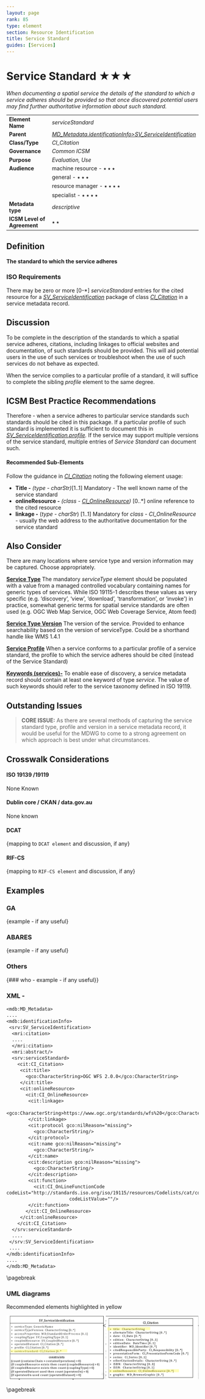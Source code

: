 ```yaml
---
layout: page
rank: 85
type: element
section: Resource Identification
title: Service Standard
guides: [Services]
---
```

# Service Standard ★★★ 

*When documenting a spatial service the details of the standard to which a service adheres should be provided so that once discovered potential users may find further authoritative information about such standard.*

| | |
| --- | --- |
| **Element Name** | *serviceStandard* |
| **Parent** | *[MD_Metadata.identificationInfo>SV_ServiceIdentification](./ServiceIdentification)* |
| **Class/Type** | *CI_Citation* |
| **Governance** | *Common ICSM* |
| **Purpose** | *Evaluation, Use* |
| **Audience** | machine resource - ⭑ ⭑ ⭑ |
| | general - ⭑ ⭑ ⭑ |
| | resource manager - ⭑ ⭑ ⭑ ⭑ |
| | specialist - ⭑ ⭑ ⭑ ⭑ |
| **Metadata type** | *descriptive* |
| **ICSM Level of Agreement** | ⭑ ⭑ |

## Definition  
**The standard to which the service adheres**

### ISO Requirements

There may be zero or more [0-\*] *serviceStandard* entries for the cited resource for a *[SV_ServiceIdentification](./ServiceIdentification)* package of class *[CI_Citation](./class-CI_Citation)* in a service metadata record.

## Discussion
To be complete in the description of the standards to which a spatial service adheres, citations, including linkages to official websites and documentation, of such standards should be provided. This will aid potential users in the use of such services or troubleshoot when the use of such services do not behave as expected.

When the service complies to a particular profile of a standard, it will suffice to complete the sibling *profile* element to the same degree.


## ICSM Best Practice Recommendations

Therefore - when a service adheres to particular service standards such standards should be cited in this package. If a particular profile of such standard is implemented it is sufficient to document this in *[SV_ServiceIdentification.profile](./ServiceProfile).* If the service may support multiple versions of the service standard, multiple entries of *Service Standard* can document such.

#### Recommended Sub-Elements
Follow the guidance in *[CI_Citation](./class-CI_Citation)* noting the following element usage:

- **Title -** *(type - charStr)*[1..1] Mandatory - The well known name of the service standard
- **onlineResource -** *(class - [CI_OnlineResource](./class-CI_OnlineResource))* [0..\*] online reference to the cited resource
 - **linkage -** (*type - charStr*) [1..1] Mandatory for *class - CI_OnlineResource* - usually the web address to the authoritative documentation for the service standard

## Also Consider
There are many locations where service type and version information may be captured. Choose appropriately.

**[Service Type](./ServiceType)** The mandatory *serviceType* element should be populated with a value from a managed controlled vocabulary containing names for generic types of services. While ISO 19115-1 describes these values as very specific (e.g. ‘discovery’, ‘view’, ‘download’, ‘transformation’, or ‘invoke') in practice, somewhat generic terms for spatial service standards are often used (e.g. OGC Web Map Service, OGC Web Coverage Service, Atom feed)

**[Service Type Version](./ServiceTypeVersion)** The version of the service. Provided to enhance searchability based on the version of serviceType. Could be a shorthand handle like WMS 1.4.1

**[Service Profile](./ServiceProfile)** When a service conforms to a particular profile of a service standard, the profile to which the service adheres should be cited (instead of the Service Standard)

**[Keywords (services)-](./Keywords)** To enable ease of discovery, a service metadata record should contain at least one keyword of type *service*. The value of such keywords should refer to the service taxonomy defined in ISO 19119.

## Outstanding Issues

> **CORE ISSUE:**
As there are several methods of capturing the service standard type, profile and version in a service metadata record, it would be useful for the MDWG to come to a strong agreement on which approach is best under what circumstances.


## Crosswalk Considerations 

#### ISO 19139 /19119
None Known

#### Dublin core / CKAN / data.gov.au 
None known

#### DCAT 
{mapping to `DCAT element` and discussion, if any}

#### RIF-CS
{mapping to `RIF-CS element` and discussion, if any}

## Examples

### GA
{example - if any useful}

### ABARES
{example - if any useful}

### Others
{### who - example - if any useful}}

### XML -

```
<mdb:MD_Metadata>
....
<mdb:identificationInfo>
 <srv:SV_ServiceIdentification>
  <mri:citation>
  ....
  </mri:citation>
  <mri:abstract/>
  <srv:serviceStandard>
    <cit:CI_Citation>
     <cit:title>
       <gco:CharacterString>OGC WFS 2.0.0</gco:CharacterString>
     </cit:title>
     <cit:onlineResource>
       <cit:CI_OnlineResource>
        <cit:linkage>
          <gco:CharacterString>https://www.ogc.org/standards/wfs%20</gco:CharacterString>
        </cit:linkage>
        <cit:protocol gco:nilReason="missing">
          <gco:CharacterString/>
        </cit:protocol>
        <cit:name gco:nilReason="missing">
          <gco:CharacterString/>
        </cit:name>
        <cit:description gco:nilReason="missing">
          <gco:CharacterString/>
        </cit:description>
        <cit:function>
          <cit:CI_OnLineFunctionCode codeList="http://standards.iso.org/iso/19115/resources/Codelists/cat/codelists.xml#CI_OnLineFunctionCode"
                       codeListValue=""/>
        </cit:function>
       </cit:CI_OnlineResource>
     </cit:onlineResource>
    </cit:CI_Citation>
  </srv:serviceStandard>
  ....
 </srv:SV_ServiceIdentification>
 ....
</mdb:identificationInfo>
....
</mdb:MD_Metadata>
```

\pagebreak

### UML diagrams

Recommended elements highlighted in yellow

![Service Standard](../images/ServiceStandard.png)

\pagebreak

